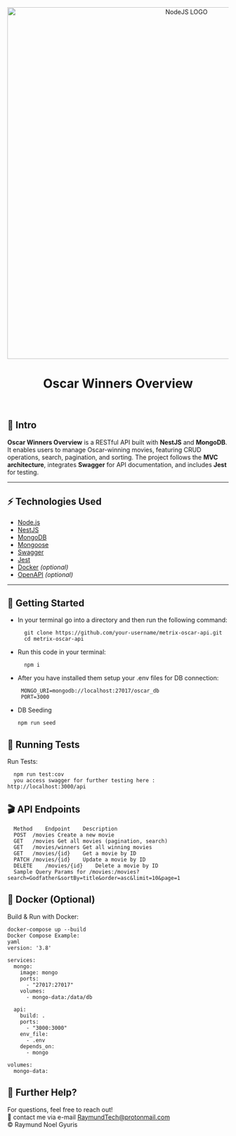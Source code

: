 <div align="center">
  <img src="https://bs-uploads.toptal.io/blackfish-uploads/components/seo/content/og_image_file/og_image/777184/secure-rest-api-in-nodejs-18f43b3033c239da5d2525cfd9fdc98f.png" alt="NodeJS LOGO" width=800 />
  <p></p>
  <h1>Oscar Winners Overview</h1>
  <br />
</div>

## 👋 Intro

**Oscar Winners Overview** is a RESTful API built with **NestJS** and **MongoDB**. It enables users to manage Oscar-winning movies, featuring CRUD operations, search, pagination, and sorting. The project follows the **MVC architecture**, integrates **Swagger** for API documentation, and includes **Jest** for testing.

---

## ⚡ Technologies Used

- [Node.js](https://nodejs.org/)
- [NestJS](https://nestjs.com/)
- [MongoDB](https://www.mongodb.com/)
- [Mongoose](https://mongoosejs.com/)
- [Swagger](https://swagger.io/)
- [Jest](https://jestjs.io/)
- [Docker](https://www.docker.com/) _(optional)_
- [OpenAPI](https://www.openapis.org/) _(optional)_

---

## 🚀 Getting Started

- In your terminal go into a directory and then run the following command:

        git clone https://github.com/your-username/metrix-oscar-api.git
        cd metrix-oscar-api

- Run this code in your terminal:

        npm i

- After you have installed them setup your .env files for DB connection:

       MONGO_URI=mongodb://localhost:27017/oscar_db
       PORT=3000

- DB Seeding

      npm run seed

## 🧪 Running Tests

Run Tests:

      npm run test:cov
      you access swagger for further testing here : http://localhost:3000/api

## 🎬 API Endpoints

      Method	Endpoint	Description
      POST	/movies	Create a new movie
      GET	/movies	Get all movies (pagination, search)
      GET	/movies/winners	Get all winning movies
      GET	/movies/{id}	Get a movie by ID
      PATCH	/movies/{id}	Update a movie by ID
      DELETE	/movies/{id}	Delete a movie by ID
      Sample Query Params for /movies:/movies?search=Godfather&sortBy=title&order=asc&limit=10&page=1

## 🐳 Docker (Optional)

Build & Run with Docker:

    docker-compose up --build
    Docker Compose Example:
    yaml
    version: '3.8'

    services:
      mongo:
        image: mongo
        ports:
          - "27017:27017"
        volumes:
          - mongo-data:/data/db

      api:
        build: .
        ports:
          - "3000:3000"
        env_file:
          - .env
        depends_on:
          - mongo

    volumes:
      mongo-data:

## 👊 Further Help?

For questions, feel free to reach out! <br />
📧 contact me via e-mail RaymundTech@protonmail.com <br/>
© Raymund Noel Gyuris <br />

<br />
